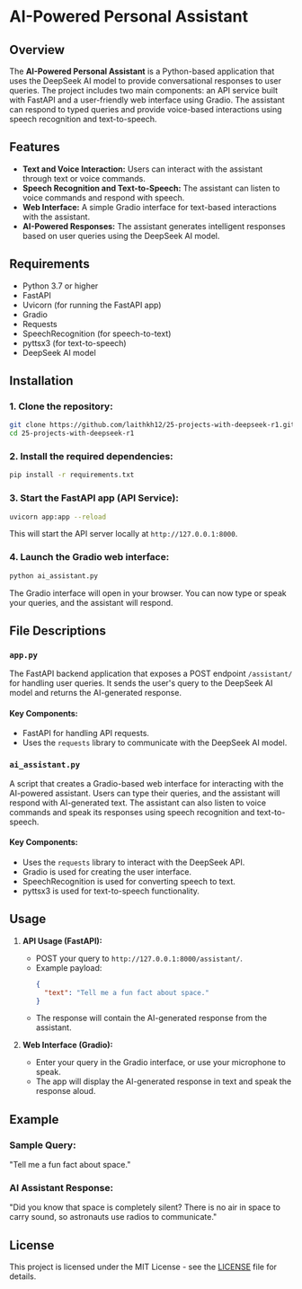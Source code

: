 
# AI-Powered Personal Assistant

## Overview
The **AI-Powered Personal Assistant** is a Python-based application that uses the DeepSeek AI model to provide conversational responses to user queries. The project includes two main components: an API service built with FastAPI and a user-friendly web interface using Gradio. The assistant can respond to typed queries and provide voice-based interactions using speech recognition and text-to-speech.

## Features
- **Text and Voice Interaction:** Users can interact with the assistant through text or voice commands.
- **Speech Recognition and Text-to-Speech:** The assistant can listen to voice commands and respond with speech.
- **Web Interface:** A simple Gradio interface for text-based interactions with the assistant.
- **AI-Powered Responses:** The assistant generates intelligent responses based on user queries using the DeepSeek AI model.

## Requirements
- Python 3.7 or higher
- FastAPI
- Uvicorn (for running the FastAPI app)
- Gradio
- Requests
- SpeechRecognition (for speech-to-text)
- pyttsx3 (for text-to-speech)
- DeepSeek AI model

## Installation

### 1. Clone the repository:
```bash
git clone https://github.com/laithkh12/25-projects-with-deepseek-r1.git
cd 25-projects-with-deepseek-r1
```

### 2. Install the required dependencies:
```bash
pip install -r requirements.txt
```

### 3. Start the FastAPI app (API Service):
```bash
uvicorn app:app --reload
```
This will start the API server locally at `http://127.0.0.1:8000`.

### 4. Launch the Gradio web interface:
```bash
python ai_assistant.py
```
The Gradio interface will open in your browser. You can now type or speak your queries, and the assistant will respond.

## File Descriptions

### `app.py`
The FastAPI backend application that exposes a POST endpoint `/assistant/` for handling user queries. It sends the user's query to the DeepSeek AI model and returns the AI-generated response.

#### Key Components:
- FastAPI for handling API requests.
- Uses the `requests` library to communicate with the DeepSeek AI model.

### `ai_assistant.py`
A script that creates a Gradio-based web interface for interacting with the AI-powered assistant. Users can type their queries, and the assistant will respond with AI-generated text. The assistant can also listen to voice commands and speak its responses using speech recognition and text-to-speech.

#### Key Components:
- Uses the `requests` library to interact with the DeepSeek API.
- Gradio is used for creating the user interface.
- SpeechRecognition is used for converting speech to text.
- pyttsx3 is used for text-to-speech functionality.

## Usage

1. **API Usage (FastAPI):**
   - POST your query to `http://127.0.0.1:8000/assistant/`.
   - Example payload:
     ```json
     {
       "text": "Tell me a fun fact about space."
     }
     ```
   - The response will contain the AI-generated response from the assistant.

2. **Web Interface (Gradio):**
   - Enter your query in the Gradio interface, or use your microphone to speak.
   - The app will display the AI-generated response in text and speak the response aloud.

## Example

### Sample Query:
"Tell me a fun fact about space."

### AI Assistant Response:
"Did you know that space is completely silent? There is no air in space to carry sound, so astronauts use radios to communicate."

## License
This project is licensed under the MIT License - see the [LICENSE](LICENSE) file for details.
